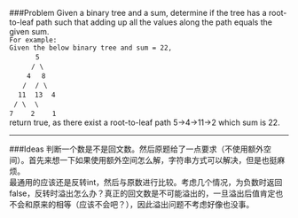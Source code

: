 ###Problem
Given a binary tree and a sum, determine if the tree has a root-to-leaf path such that adding up all the values along the path equals the given sum.  
`For example:`  
`Given the below binary tree and sum = 22,`  
&#160;&#160;&#160;&#160;&#160;&#160;&#160;&#160;&#160;&#160;&#160;&#160;`5`  
&#160;&#160;&#160;&#160;&#160;&#160;&#160;&#160;&#160;&#160;`/`&#160;&#160;`\`  
&#160;&#160;&#160;&#160;&#160;&#160;&#160;&#160;`4`&#160;&#160;&#160;&#160;&#160;`8`  
&#160;&#160;&#160;&#160;&#160;&#160;`/`&#160;&#160;&#160;&#160;`/`&#160;&#160;`\`  
&#160;&#160;&#160;&#160;`11`&#160;&#160;&#160;&#160;`13`&#160;&#160;&#160;&#160;`4`  
&#160;&#160;`/`&#160;&#160;`\`&#160;&#160;&#160;&#160;`\`  
`7`&#160;&#160;&#160;&#160;&#160;&#160;&#160;&#160;`2`&#160;&#160;&#160;&#160;&#160;&#160;&#160;&#160;`1`  
return true, as there exist a root-to-leaf path 5->4->11->2 which sum is 22.

---

###Ideas
判断一个数是不是回文数。然后原题给了一点要求（不使用额外空间）。首先来想一下如果使用额外空间怎么解，字符串方式可以解决，但是也挺麻烦。  
最通用的应该还是反转int，然后与原数进行比较。考虑几个情况，为负数时返回false，反转时溢出怎么办？真正的回文数是不可能溢出的，一旦溢出后值肯定也不会和原来的相等（应该不会吧？），因此溢出问题不考虑好像也没事。
